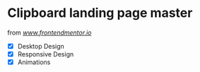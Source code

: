 # Clipboard landing page master

from *www.frontendmentor.io*

- [x] Desktop Design
- [x] Responsive Design
- [x] Animations
